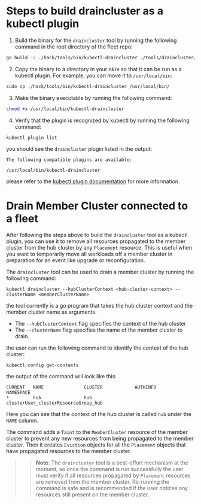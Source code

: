 # Steps to build draincluster as a kubectl plugin

1. Build the binary for the `draincluster` tool by running the following command in the root directory of the fleet repo:

```bash
go build -o ./hack/tools/bin/kubectl-draincluster ./tools/draincluster/main.go
```

2. Copy the binary to a directory in your `PATH` so that it can be run as a kubectl plugin. For example, you can move it to
`/usr/local/bin`:

```bash
sudo cp ./hack/tools/bin/kubectl-draincluster /usr/local/bin/
```

3. Make the binary executable by running the following command:

```bash
chmod +x /usr/local/bin/kubectl-draincluster
```

4. Verify that the plugin is recognized by kubectl by running the following command:

```bash
kubectl plugin list
```

you should see the `draincluster` plugin listed in the output:

```
The following compatible plugins are available:

/usr/local/bin/kubectl-draincluster
```

please refer to the [kubectl plugin documentation](https://kubernetes.io/docs/tasks/extend-kubectl/kubectl-plugins/) for 
more information.

# Drain Member Cluster connected to a fleet

After following the steps above to build the `draincluster` tool as a kubectl plugin, you can use it to remove all 
resources propagated to the member cluster from the hub cluster by any `Placement` resource. This is useful when you 
want to temporarily move all workloads off a member cluster in preparation for an event like upgrade or reconfiguration.

The `draincluster` tool can be used to drain a member cluster by running the following command:

```
kubectl draincluster --hubClusterContext <hub-cluster-context> --clusterName <memberClusterName>
```

the tool currently is a go program that takes the hub cluster context and the member cluster name as arguments.

- The `--hubClusterContext` flag specifies the context of the hub cluster
- The `--clusterName` flag specifies the name of the member cluster to drain.

the user can run the following command to identify the context of the hub cluster:

```
kubectl config get-contexts
```

the output of the command will look like this:

```
CURRENT   NAME               CLUSTER            AUTHINFO                                            NAMESPACE         
*         hub                hub                clusterUser_clusterResourceGroup_hub   
```

Here you can see that the context of the hub cluster is called `hub` under the `NAME` column.

The command adds a `Taint` to the `MemberCluster` resource of the member cluster to prevent any new resources from being 
propagated to the member cluster. Then it creates `Eviction` objects for all the `Placement` objects that have propagated 
resources to the member cluster.

>> **Note**: The `draincluster` tool is a best-effort mechanism at the moment, so once the command is run successfully
> the user must verify if all resources propagated by `Placement` resources are removed from the member cluster.
> Re-running the command is safe and is recommended if the user notices any resources still present on the member cluster.
